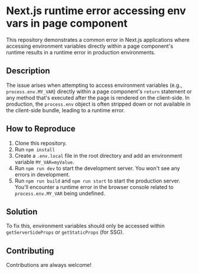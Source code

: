 # Next.js runtime error accessing env vars in page component

This repository demonstrates a common error in Next.js applications where accessing environment variables directly within a page component's runtime results in a runtime error in production environments.

## Description

The issue arises when attempting to access environment variables (e.g., `process.env.MY_VAR`) directly within a page component's `return` statement or any method that's executed after the page is rendered on the client-side. In production, the `process.env` object is often stripped down or not available in the client-side bundle, leading to a runtime error.

## How to Reproduce

1. Clone this repository.
2.  Run `npm install`
3. Create a `.env.local` file in the root directory and add an environment variable `MY_VAR=myValue`.
4. Run `npm run dev` to start the development server.  You won't see any errors in development.
5. Run `npm run build` and `npm run start` to start the production server.  You'll encounter a runtime error in the browser console related to `process.env.MY_VAR` being undefined.

## Solution

To fix this, environment variables should only be accessed within `getServerSideProps` or `getStaticProps` (for SSG).

## Contributing

Contributions are always welcome!
